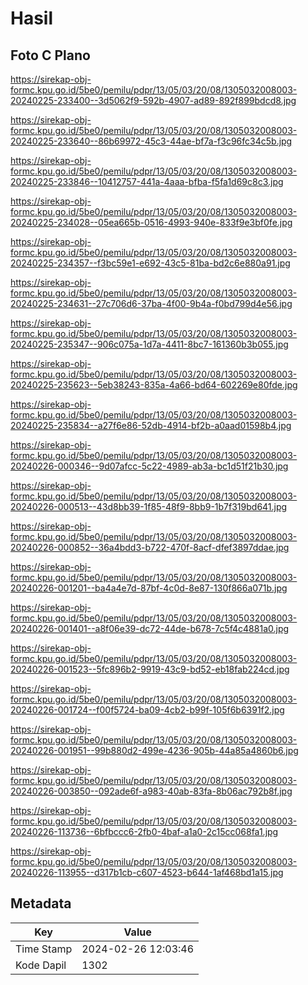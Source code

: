 # Hasil

## Foto C Plano

https://sirekap-obj-formc.kpu.go.id/5be0/pemilu/pdpr/13/05/03/20/08/1305032008003-20240225-233400--3d5062f9-592b-4907-ad89-892f899bdcd8.jpg

https://sirekap-obj-formc.kpu.go.id/5be0/pemilu/pdpr/13/05/03/20/08/1305032008003-20240225-233640--86b69972-45c3-44ae-bf7a-f3c96fc34c5b.jpg

https://sirekap-obj-formc.kpu.go.id/5be0/pemilu/pdpr/13/05/03/20/08/1305032008003-20240225-233846--10412757-441a-4aaa-bfba-f5fa1d69c8c3.jpg

https://sirekap-obj-formc.kpu.go.id/5be0/pemilu/pdpr/13/05/03/20/08/1305032008003-20240225-234028--05ea665b-0516-4993-940e-833f9e3bf0fe.jpg

https://sirekap-obj-formc.kpu.go.id/5be0/pemilu/pdpr/13/05/03/20/08/1305032008003-20240225-234357--f3bc59e1-e692-43c5-81ba-bd2c6e880a91.jpg

https://sirekap-obj-formc.kpu.go.id/5be0/pemilu/pdpr/13/05/03/20/08/1305032008003-20240225-234631--27c706d6-37ba-4f00-9b4a-f0bd799d4e56.jpg

https://sirekap-obj-formc.kpu.go.id/5be0/pemilu/pdpr/13/05/03/20/08/1305032008003-20240225-235347--906c075a-1d7a-4411-8bc7-161360b3b055.jpg

https://sirekap-obj-formc.kpu.go.id/5be0/pemilu/pdpr/13/05/03/20/08/1305032008003-20240225-235623--5eb38243-835a-4a66-bd64-602269e80fde.jpg

https://sirekap-obj-formc.kpu.go.id/5be0/pemilu/pdpr/13/05/03/20/08/1305032008003-20240225-235834--a27f6e86-52db-4914-bf2b-a0aad01598b4.jpg

https://sirekap-obj-formc.kpu.go.id/5be0/pemilu/pdpr/13/05/03/20/08/1305032008003-20240226-000346--9d07afcc-5c22-4989-ab3a-bc1d51f21b30.jpg

https://sirekap-obj-formc.kpu.go.id/5be0/pemilu/pdpr/13/05/03/20/08/1305032008003-20240226-000513--43d8bb39-1f85-48f9-8bb9-1b7f319bd641.jpg

https://sirekap-obj-formc.kpu.go.id/5be0/pemilu/pdpr/13/05/03/20/08/1305032008003-20240226-000852--36a4bdd3-b722-470f-8acf-dfef3897ddae.jpg

https://sirekap-obj-formc.kpu.go.id/5be0/pemilu/pdpr/13/05/03/20/08/1305032008003-20240226-001201--ba4a4e7d-87bf-4c0d-8e87-130f866a071b.jpg

https://sirekap-obj-formc.kpu.go.id/5be0/pemilu/pdpr/13/05/03/20/08/1305032008003-20240226-001401--a8f06e39-dc72-44de-b678-7c5f4c4881a0.jpg

https://sirekap-obj-formc.kpu.go.id/5be0/pemilu/pdpr/13/05/03/20/08/1305032008003-20240226-001523--5fc896b2-9919-43c9-bd52-eb18fab224cd.jpg

https://sirekap-obj-formc.kpu.go.id/5be0/pemilu/pdpr/13/05/03/20/08/1305032008003-20240226-001724--f00f5724-ba09-4cb2-b99f-105f6b6391f2.jpg

https://sirekap-obj-formc.kpu.go.id/5be0/pemilu/pdpr/13/05/03/20/08/1305032008003-20240226-001951--99b880d2-499e-4236-905b-44a85a4860b6.jpg

https://sirekap-obj-formc.kpu.go.id/5be0/pemilu/pdpr/13/05/03/20/08/1305032008003-20240226-003850--092ade6f-a983-40ab-83fa-8b06ac792b8f.jpg

https://sirekap-obj-formc.kpu.go.id/5be0/pemilu/pdpr/13/05/03/20/08/1305032008003-20240226-113736--6bfbccc6-2fb0-4baf-a1a0-2c15cc068fa1.jpg

https://sirekap-obj-formc.kpu.go.id/5be0/pemilu/pdpr/13/05/03/20/08/1305032008003-20240226-113955--d317b1cb-c607-4523-b644-1af468bd1a15.jpg


## Metadata

| Key        | Value               |
| ---------- | ------------------- |
| Time Stamp | 2024-02-26 12:03:46 |
| Kode Dapil | 1302                |



